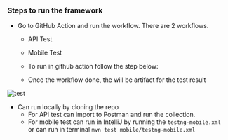 
### Steps to run the framework 

* Go to GitHub Action and run the workflow. There are 2 workflows.
   *  API Test
   *  Mobile Test
 
   *  To run in github action follow the step below:
   *  Once the workflow done, the will be artifact for the test result
 
![test](https://github.com/bashangbasir/Mobile-Automation---Cinema-App/assets/38761135/8b8f4842-ca02-4620-b61a-40adb0615492)


  
* Can run locally by cloning the repo
   *  For API test can import to Postman and run the collection.
   *  For mobile test can run in IntelliJ by running the `testng-mobile.xml` or can run in terminal `mvn test mobile/testng-mobile.xml` 
    


